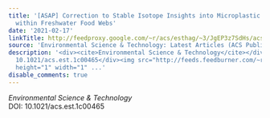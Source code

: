 ```yaml
---
title: '[ASAP] Correction to Stable Isotope Insights into Microplastic Contamination
  within Freshwater Food Webs'
date: '2021-02-17'
linkTitle: http://feedproxy.google.com/~r/acs/esthag/~3/JgEP3z7SdHs/acs.est.1c00465
source: 'Environmental Science & Technology: Latest Articles (ACS Publications)'
description: '<div><cite>Environmental Science & Technology</cite></div><div>DOI:
  10.1021/acs.est.1c00465</div><img src="http://feeds.feedburner.com/~r/acs/esthag/~4/JgEP3z7SdHs"
  height="1" width="1" ...'
disable_comments: true
---
```

<div><cite>Environmental Science & Technology</cite></div><div>DOI: 10.1021/acs.est.1c00465</div><img src="http://feeds.feedburner.com/~r/acs/esthag/~4/JgEP3z7SdHs" height="1" width="1" ...